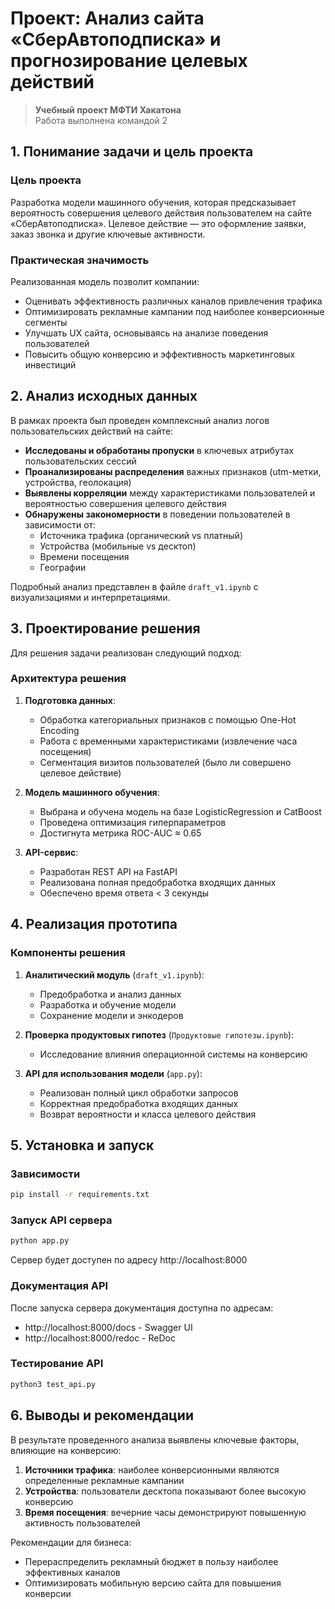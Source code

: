 # Проект: Анализ сайта «СберАвтоподписка» и прогнозирование целевых действий

> **Учебный проект МФТИ Хакатона**  
> Работа выполнена командой 2

## 1. Понимание задачи и цель проекта

### Цель проекта
Разработка модели машинного обучения, которая предсказывает вероятность совершения целевого действия пользователем на сайте «СберАвтоподписка». Целевое действие — это оформление заявки, заказ звонка и другие ключевые активности.

### Практическая значимость
Реализованная модель позволит компании:
- Оценивать эффективность различных каналов привлечения трафика
- Оптимизировать рекламные кампании под наиболее конверсионные сегменты
- Улучшать UX сайта, основываясь на анализе поведения пользователей
- Повысить общую конверсию и эффективность маркетинговых инвестиций

## 2. Анализ исходных данных

В рамках проекта был проведен комплексный анализ логов пользовательских действий на сайте:

- **Исследованы и обработаны пропуски** в ключевых атрибутах пользовательских сессий
- **Проанализированы распределения** важных признаков (utm-метки, устройства, геолокация)
- **Выявлены корреляции** между характеристиками пользователей и вероятностью совершения целевого действия
- **Обнаружены закономерности** в поведении пользователей в зависимости от:
  - Источника трафика (органический vs платный)
  - Устройства (мобильные vs десктоп)
  - Времени посещения
  - Географии

Подробный анализ представлен в файле `draft_v1.ipynb` с визуализациями и интерпретациями.

## 3. Проектирование решения

Для решения задачи реализован следующий подход:

### Архитектура решения
1. **Подготовка данных**:
   - Обработка категориальных признаков с помощью One-Hot Encoding
   - Работа с временными характеристиками (извлечение часа посещения)
   - Сегментация визитов пользователей (было ли совершено целевое действие)

2. **Модель машинного обучения**:
   - Выбрана и обучена модель на базе LogisticRegression и CatBoost
   - Проведена оптимизация гиперпараметров
   - Достигнута метрика ROC-AUC ≈ 0.65

3. **API-сервис**:
   - Разработан REST API на FastAPI
   - Реализована полная предобработка входящих данных
   - Обеспечено время ответа < 3 секунды

## 4. Реализация прототипа

### Компоненты решения
1. **Аналитический модуль** (`draft_v1.ipynb`):
   - Предобработка и анализ данных
   - Разработка и обучение модели
   - Сохранение модели и энкодеров

2. **Проверка продуктовых гипотез** (`Продуктовые гипотезы.ipynb`):
   - Исследование влияния операционной системы на конверсию

3. **API для использования модели** (`app.py`):
   - Реализован полный цикл обработки запросов
   - Корректная предобработка входящих данных
   - Возврат вероятности и класса целевого действия

## 5. Установка и запуск

### Зависимости
```bash
pip install -r requirements.txt
```

### Запуск API сервера
```bash
python app.py
```

Сервер будет доступен по адресу http://localhost:8000

### Документация API
После запуска сервера документация доступна по адресам:
- http://localhost:8000/docs - Swagger UI
- http://localhost:8000/redoc - ReDoc

### Тестирование API
```bash
python3 test_api.py
```

## 6. Выводы и рекомендации

В результате проведенного анализа выявлены ключевые факторы, влияющие на конверсию:

1. **Источники трафика**: наиболее конверсионными являются определенные рекламные кампании
2. **Устройства**: пользователи десктопа показывают более высокую конверсию
3. **Время посещения**: вечерние часы демонстрируют повышенную активность пользователей

Рекомендации для бизнеса:
- Перераспределить рекламный бюджет в пользу наиболее эффективных каналов
- Оптимизировать мобильную версию сайта для повышения конверсии
